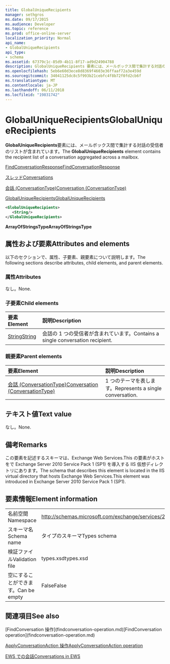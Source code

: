 ```yaml
---
title: GlobalUniqueRecipients
manager: sethgros
ms.date: 09/17/2015
ms.audience: Developer
ms.topic: reference
ms.prod: office-online-server
localization_priority: Normal
api_name:
- GlobalUniqueRecipients
api_type:
- schema
ms.assetid: 67379c1c-85d9-4b11-8f17-ad9d24904788
description: GlobalUniqueRecipients 要素には、メールボックス間で集計する対話の受信者のリストが含まれています。
ms.openlocfilehash: 5eb6e60d3ece8d8369f4603e36ffaaf72a3e459d
ms.sourcegitcommit: 34041125dc8c5f993b21cebfc4f8b72f0fd2cb6f
ms.translationtype: MT
ms.contentlocale: ja-JP
ms.lasthandoff: 06/11/2018
ms.locfileid: "19831742"
---
```

# <a name="globaluniquerecipients"></a><span data-ttu-id="6b1ab-103">GlobalUniqueRecipients</span><span class="sxs-lookup"><span data-stu-id="6b1ab-103">GlobalUniqueRecipients</span></span>

<span data-ttu-id="6b1ab-104">**GlobalUniqueRecipients**要素には、メールボックス間で集計する対話の受信者のリストが含まれています。</span><span class="sxs-lookup"><span data-stu-id="6b1ab-104">The **GlobalUniqueRecipients** element contains the recipient list of a conversation aggregated across a mailbox.</span></span> 
  
[<span data-ttu-id="6b1ab-105">FindConversationResponse</span><span class="sxs-lookup"><span data-stu-id="6b1ab-105">FindConversationResponse</span></span>](findconversationresponse.md)
  
[<span data-ttu-id="6b1ab-106">スレッド</span><span class="sxs-lookup"><span data-stu-id="6b1ab-106">Conversations</span></span>](conversations-ex15websvcsotherref.md)
  
[<span data-ttu-id="6b1ab-107">会話 (ConversationType)</span><span class="sxs-lookup"><span data-stu-id="6b1ab-107">Conversation (ConversationType)</span></span>](conversation-conversationtype.md)
  
[<span data-ttu-id="6b1ab-108">GlobalUniqueRecipients</span><span class="sxs-lookup"><span data-stu-id="6b1ab-108">GlobalUniqueRecipients</span></span>](globaluniquerecipients.md)
  
```XML
<GlobalUniqueRecipients>
   <String/>
</GlobalUniqueRecipients>
```

 <span data-ttu-id="6b1ab-109">**ArrayOfStringsType**</span><span class="sxs-lookup"><span data-stu-id="6b1ab-109">**ArrayOfStringsType**</span></span>
## <a name="attributes-and-elements"></a><span data-ttu-id="6b1ab-110">属性および要素</span><span class="sxs-lookup"><span data-stu-id="6b1ab-110">Attributes and elements</span></span>

<span data-ttu-id="6b1ab-111">以下のセクションで、属性、子要素、親要素について説明します。</span><span class="sxs-lookup"><span data-stu-id="6b1ab-111">The following sections describe attributes, child elements, and parent elements.</span></span>
  
### <a name="attributes"></a><span data-ttu-id="6b1ab-112">属性</span><span class="sxs-lookup"><span data-stu-id="6b1ab-112">Attributes</span></span>

<span data-ttu-id="6b1ab-113">なし。</span><span class="sxs-lookup"><span data-stu-id="6b1ab-113">None.</span></span>
  
### <a name="child-elements"></a><span data-ttu-id="6b1ab-114">子要素</span><span class="sxs-lookup"><span data-stu-id="6b1ab-114">Child elements</span></span>

|<span data-ttu-id="6b1ab-115">**要素**</span><span class="sxs-lookup"><span data-stu-id="6b1ab-115">**Element**</span></span>|<span data-ttu-id="6b1ab-116">**説明**</span><span class="sxs-lookup"><span data-stu-id="6b1ab-116">**Description**</span></span>|
|:-----|:-----|
|[<span data-ttu-id="6b1ab-117">String</span><span class="sxs-lookup"><span data-stu-id="6b1ab-117">String</span></span>](string.md) <br/> |<span data-ttu-id="6b1ab-118">会話の 1 つの受信者が含まれています。</span><span class="sxs-lookup"><span data-stu-id="6b1ab-118">Contains a single conversation recipient.</span></span>  <br/> |
   
### <a name="parent-elements"></a><span data-ttu-id="6b1ab-119">親要素</span><span class="sxs-lookup"><span data-stu-id="6b1ab-119">Parent elements</span></span>

|<span data-ttu-id="6b1ab-120">**要素**</span><span class="sxs-lookup"><span data-stu-id="6b1ab-120">**Element**</span></span>|<span data-ttu-id="6b1ab-121">**説明**</span><span class="sxs-lookup"><span data-stu-id="6b1ab-121">**Description**</span></span>|
|:-----|:-----|
|[<span data-ttu-id="6b1ab-122">会話 (ConversationType)</span><span class="sxs-lookup"><span data-stu-id="6b1ab-122">Conversation (ConversationType)</span></span>](conversation-conversationtype.md) <br/> |<span data-ttu-id="6b1ab-123">1 つのテーマを表します。</span><span class="sxs-lookup"><span data-stu-id="6b1ab-123">Represents a single conversation.</span></span>  <br/> |
   
## <a name="text-value"></a><span data-ttu-id="6b1ab-124">テキスト値</span><span class="sxs-lookup"><span data-stu-id="6b1ab-124">Text value</span></span>

<span data-ttu-id="6b1ab-125">なし。</span><span class="sxs-lookup"><span data-stu-id="6b1ab-125">None.</span></span>
  
## <a name="remarks"></a><span data-ttu-id="6b1ab-126">備考</span><span class="sxs-lookup"><span data-stu-id="6b1ab-126">Remarks</span></span>

<span data-ttu-id="6b1ab-127">この要素を記述するスキーマは、Exchange Web Services.This の要素がホストをで Exchange Server 2010 Service Pack 1 (SP1) を導入する IIS 仮想ディレクトリにあります。</span><span class="sxs-lookup"><span data-stu-id="6b1ab-127">The schema that describes this element is located in the IIS virtual directory that hosts Exchange Web Services.This element was introduced in Exchange Server 2010 Service Pack 1 (SP1).</span></span>
  
## <a name="element-information"></a><span data-ttu-id="6b1ab-128">要素情報</span><span class="sxs-lookup"><span data-stu-id="6b1ab-128">Element information</span></span>

|||
|:-----|:-----|
|<span data-ttu-id="6b1ab-129">名前空間</span><span class="sxs-lookup"><span data-stu-id="6b1ab-129">Namespace</span></span>  <br/> |http://schemas.microsoft.com/exchange/services/2006/types  <br/> |
|<span data-ttu-id="6b1ab-130">スキーマ名</span><span class="sxs-lookup"><span data-stu-id="6b1ab-130">Schema name</span></span>  <br/> |<span data-ttu-id="6b1ab-131">タイプのスキーマ</span><span class="sxs-lookup"><span data-stu-id="6b1ab-131">Types schema</span></span>  <br/> |
|<span data-ttu-id="6b1ab-132">検証ファイル</span><span class="sxs-lookup"><span data-stu-id="6b1ab-132">Validation file</span></span>  <br/> |<span data-ttu-id="6b1ab-133">types.xsd</span><span class="sxs-lookup"><span data-stu-id="6b1ab-133">types.xsd</span></span>  <br/> |
|<span data-ttu-id="6b1ab-134">空にすることができます。</span><span class="sxs-lookup"><span data-stu-id="6b1ab-134">Can be empty</span></span>  <br/> |<span data-ttu-id="6b1ab-135">False</span><span class="sxs-lookup"><span data-stu-id="6b1ab-135">False</span></span>  <br/> |
   
## <a name="see-also"></a><span data-ttu-id="6b1ab-136">関連項目</span><span class="sxs-lookup"><span data-stu-id="6b1ab-136">See also</span></span>



<span data-ttu-id="6b1ab-137">
  [FindConversation 操作](findconversation-operation.md)</span><span class="sxs-lookup"><span data-stu-id="6b1ab-137">[FindConversation operation](findconversation-operation.md)</span></span>
  
[<span data-ttu-id="6b1ab-138">ApplyConversationAction 操作</span><span class="sxs-lookup"><span data-stu-id="6b1ab-138">ApplyConversationAction operation</span></span>](applyconversationaction-operation.md)


[<span data-ttu-id="6b1ab-139">EWS での会話</span><span class="sxs-lookup"><span data-stu-id="6b1ab-139">Conversations in EWS</span></span>](http://msdn.microsoft.com/library/91e64629-db6c-4c94-9dcb-d386232e8467%28Office.15%29.aspx)

